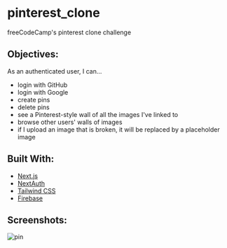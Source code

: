 # pinterest_clone
freeCodeCamp's pinterest clone challenge

## Objectives:
As an authenticated user, I can...
* login with GitHub
* login with Google
* create pins
* delete pins
* see a Pinterest-style wall of all the images I've linked to
* browse other users' walls of images
*  if I upload an image that is broken, it will be replaced by a placeholder image

## Built With:
* [Next.js](https://github.com/vercel/next.js)
* [NextAuth](https://github.com/nextauthjs/next-auth)
* [Tailwind CSS](https://tailwindcss.com/) 
* [Firebase](https://firebase.google.com/)

## Screenshots:
![pin](https://github.com/jehielle/pinterest_clone/assets/44626277/833b6a0c-110c-4094-8779-d41143c272ea)
